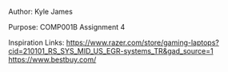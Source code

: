 Author: Kyle James

Purpose: COMP001B Assignment 4

Inspiration Links: https://www.razer.com/store/gaming-laptops?cid=210101_RS_SYS_MID_US_EGR-systems_TR&gad_source=1
                    https://www.bestbuy.com/